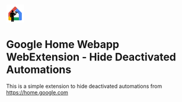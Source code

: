 ![](icon.svg)

# Google Home Webapp WebExtension - Hide Deactivated Automations 

This is a simple extension to hide deactivated automations from https://home.google.com

